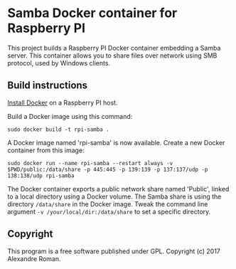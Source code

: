 # Samba Docker container for Raspberry PI

This project builds a Raspberry PI Docker container embedding a Samba server.
This container allows you to share files over network using SMB protocol, used by Windows clients.

## Build instructions

[Install Docker](https://www.raspberrypi.org/blog/docker-comes-to-raspberry-pi) on a Raspberry PI host.

Build a Docker image using this command:

`sudo docker build -t rpi-samba .`

A Docker image named 'rpi-samba' is now available.
Create a new Docker container from this image:

`sudo docker run --name rpi-samba --restart always -v $PWD/public:/data/share -p 445:445 -p 139:139 -p 137:137/udp -p 138:138/udp rpi-samba`

The Docker container exports a public network share named 'Public', linked to a local directory using a Docker volume.
The Samba share is using the directory <code>/data/share</code> in the Docker image.
Tweak the command line argument <code>-v /your/local/dir:/data/share</code> to set a specific directory.

## Copyright

This program is a free software published under GPL.
Copyright (c) 2017 Alexandre Roman.

